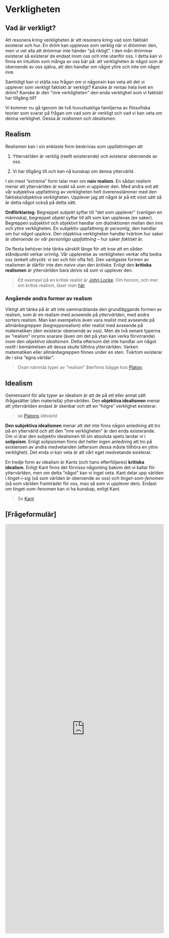 # Verkligheten

## Vad är verkligt? 
Att resonera kring verkligheten är att resonera kring vad som faktiskt existerar och hur. En dröm kan _upplevas_ som verklig när vi drömmer den, men vi vet alla att drömmar inte händer "på riktigt". I den mån drömmar existerar så existerar de endast inom oss och inte utanför oss. I detta kan vi finna en intuition som många av oss bär på: att verkligheten är något som är oberoende av oss själva, att den handlar om något yttre och inte om något inre. 

Samtidigt kan vi ställa oss frågan om vi någonsin kan veta att det vi upplever som verkligt faktiskt är verkligt? Kanske är rentav hela livet en dröm? Kanske är den "inre verkligheten" den enda verklighet som vi faktiskt har tillgång till? 

Vi kommer nu gå igenom de två huvudsakliga familjerna av filosofiska teorier som svarar på frågan om vad som är verkligt och vad vi kan veta om denna verklighet. Dessa är _realismen_ och _idealismen_.

## Realism

Realismen kan i sin enklaste form beskrivas som uppfattningen att 

1. Yttervärlden är verklig (reellt existerande) och existerar oberoende av oss.

2. Vi har tillgång till och kan nå kunskap om denna yttervärld. 

I sin mest ”extrema” form talar man om **naiv realism**. En sådan realism menar att yttervärlden är exakt så som vi upplever den. Med andra ord att vår subjektiva uppfattning av verkligheten helt överensstämmer med den faktiska/objektiva verkligheten. Upplever jag att något är på ett visst sätt så är detta något också på detta sätt. 

**Ordförklaring:** Begreppet _subjekt_ syftar till "det som upplever" (vanligen en människa), begreppet _objekt_ syftar till allt som kan upplevas (ex saker). Begreppen subjekt*ivt* och objekt*ivt* handlar om distinktionen mellan den inre och yttre verkligheten. En subjektiv uppfattning är *personlig*, den handlar om _hur något upplevs_. Den objektiva verkligheten handlar tvärtom hur saker är _oberoende av vår personliga uppfattning_ – hur saker _faktiskt_ är. 

De flesta behöver inte tänka särskilt länge för att inse att en sådan ståndpunkt verkar orimlig. Vår upplevelse av verkligheten verkar ofta bedra oss (enkelt uttryckt: vi ser och hör ofta fel). Den vanligaste formen av realismen är därför inte den *naiva* utan den *kritiska*. Enligt den **kritiska realismen** är yttervärlden bara *delvis* så som vi upplever den. 

<!--Få in något om att det inte bara är så att den delvis är så som vi upplever den utan att de också handlar om att vi upplever den på olika sätt: se exempelvis Simons text -->

> Ett exempel på en kritisk realist är [John Locke](3_5_filosoferna.md#Locke). Om honom, och mer om kritisk realism, läser man [här](3_5_filosoferna.md#Locke) 

<!--i läroboken på sidorna 114-115.  -->

### Angående andra former av realism

Viktigt att tänka på är att inte sammanblanda den grundläggande formen av realism, som är en realism med avseende på *yttervärlden*, med andra sorters realism. Man kan exempelvis även vara realist med avseende på allmänbegreppen (begreppsrealism) eller realist med avseende på matematiken (den existerar oberoende av oss). Men de två senare typerna av ”realism” inryms snarare (även om det på ytan kan verka förvirrande) inom den *objektiva idealismen*. Detta eftersom det inte handlar om något *reellt* i bemärkelsen att dessa skulle tillhöra yttervärlden. Varken matematiken eller allmänbegreppen finnes under en sten.  Tvärtom existerar de i sina ”egna världar”. 

> Ovan nämnda typer av ”realism” återfinns bägge hos [Platon](3_5_filosoferna.md#Platon).

<!-- Se sidorna 30-32. För att göra kopplingen mellan Platons objektiva idealism och realism med avseende på matematiken och allmänbegreppen, se även sidorna 14-16.  -->

## Idealism
Gemensamt för alla typer av idealism är att de på ett eller annat sätt ifrågasätter (den materiella) yttervärlden. Den **objektiva idealismen** menar att yttervärlden endast är skenbar och att en ”högre” verklighet existerar.

> se [Platons](3_5_filosoferna.md#Platon) idévärld

<!--, sidorna 30-32 i läroboken  -->

**Den subjektiva idealismen** menar att det inte finns någon anledning att tro på en yttervärld och att den ”inre verkligheten” är den enda existerande. Om vi drar den subjektiv idealismen till sin absoluta spets landar vi i **solipsism**. Enligt solipsismen finns det heller ingen anledning att tro på existensen av andra medvetanden (eftersom dessa måste tillhöra en yttre verklighet). Det enda vi kan veta är att vårt eget medvetande existerar.

<!--Tog bort Berkeley nu, kommer inte hinna ta upp honom ändå > se [Berkeley](3_5_filosoferna.md#Berkeley) -->

<!-- se Berkeley, sidorna 116-117 i läroboken -->

 

<!--Skilja mellan metafysisk och epistemologisk solipsism här? -->

En tredje form av idealism är Kants (och hans efterföljares) **kritiska idealism**. Enligt Kant finns det förvisso någonting bakom det vi kallar för yttervärlden, men om detta ”något” kan vi inget veta. Kant delar upp världen i *tinget-i-sig* (så som världen är oberoende av oss) och *tinget-som-fenomen* (så som världen framträder för oss, mao så som vi upplever den). Endast om tinget-som-fenomen kan vi ha kunskap, enligt Kant.

<!--Göra en skillnad gentemot solipsismen här? Koppla till universalismen i Kant? -->

> Se [Kant](3_5_filosoferna.md#Kant)

<!-- på sidorna 120-122 i läroboken -->




## [Frågeformulär]

<iframe src="https://docs.google.com/forms/d/18A8m12GKHpGQkVk2_tIAf0PI330VPilL-v1KpvHfhlA/viewform?embedded=true" width="100%" height="1300" frameborder="0" marginheight="0" marginwidth="0">Läser in...</iframe>